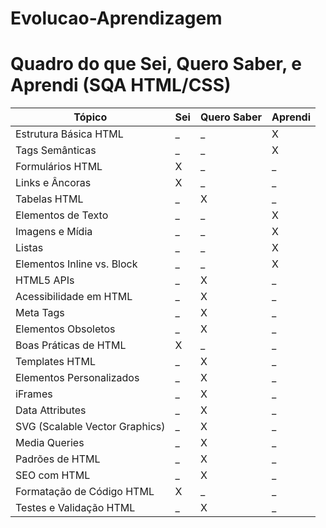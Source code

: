 # Evolucao-Aprendizagem

# Quadro do que Sei, Quero Saber, e Aprendi (SQA HTML/CSS)


| Tópico                      | Sei | Quero Saber | Aprendi |
| --------------------------- | --- | ----------- | ------- |
| Estrutura Básica HTML       | _   | _           | X       |
| Tags Semânticas             | _   | _           | X       |
| Formulários HTML            | X   | _           | _       |
| Links e Âncoras             | X   | _           | _       |
| Tabelas HTML                | _   | X           | _       |
| Elementos de Texto          | _   | _           | X       |
| Imagens e Mídia             | _   | _           | X       |
| Listas                      | _   | _           | X       |
| Elementos Inline vs. Block  | _   | _           | X       |
| HTML5 APIs                  | _   | X           | _       |
| Acessibilidade em HTML      | _   | X           | _       |
| Meta Tags                   | _   | X           | _       |
| Elementos Obsoletos         | _   | X           | _       |
| Boas Práticas de HTML       | X   | _           | _       |
| Templates HTML              | _   | X           | _       |
| Elementos Personalizados    | _   | X           | _       |
| iFrames                     | _   | X           | _       |
| Data Attributes             | _   | X           | _       |
| SVG (Scalable Vector Graphics) | _ | X          | _       |
| Media Queries               | _   | X           | _       |
| Padrões de HTML             | _   | X           | _       |
| SEO com HTML                | _   | X           | _       |
| Formatação de Código HTML   | X   | _           | _       |
| Testes e Validação HTML     | _   | X           | _       |
